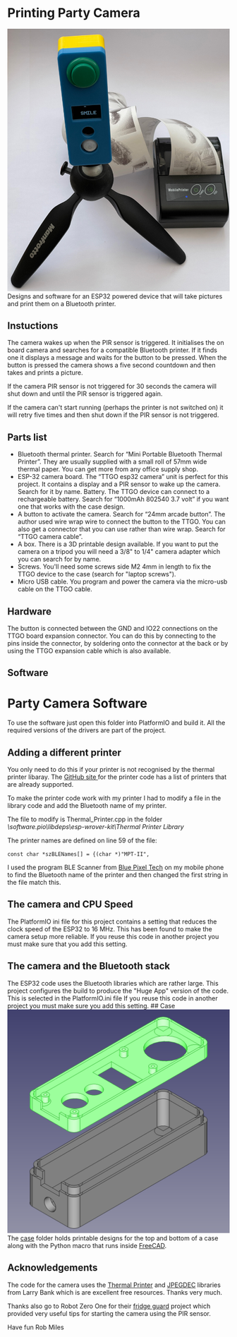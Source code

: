 # Printing Party Camera
![Camera and printer](images/complete.jpg)
Designs and software for an ESP32 powered device that will take pictures and print them on a Bluetooth printer.
## Instuctions
The camera wakes up when the PIR sensor is triggered. It initialises the on board camera and searches for a compatible Bluetooth printer. If it finds one it displays a message and waits for the button to be pressed. When the button is pressed the camera shows a five second countdown and then takes and prints a picture. 

If the camera PIR sensor is not triggered for 30 seconds the camera will shut down and until the PIR sensor is triggered again. 

If the camera can't start running (perhaps the printer is not switched on) it will retry five times and then shut down if the PIR sensor is not triggered. 
## Parts list
* Bluetooth thermal printer. Search for “Mini Portable Bluetooth Thermal Printer”. They are usually supplied with a small roll of 57mm wide thermal paper. You can get more from any office supply shop.
* ESP-32 camera board. The “TTGO esp32 camera” unit is perfect for this project. It contains a display and a PIR sensor to wake up the camera. Search for it by name. 
Battery. The TTGO device can connect to a rechargeable battery. Search for “1000mAh 802540 3.7 volt” if you want one that works with the case design.
* A button to activate the camera. Search for “24mm arcade button”.  The author used wire wrap wire to connect the button to the TTGO. You can also get a connector that you can use rather than wire wrap. Search for “TTGO camera cable”.
* A box. There is a 3D printable design available. If you want to put the camera on a tripod you will need a 3/8" to 1/4" camera adapter which you can search for by name. 
* Screws. You'll need some screws side M2 4mm in length to fix the TTGO device to the case (search for "laptop screws").
* Micro USB cable. You program and power the camera via the micro-usb cable on the TTGO cable. 
## Hardware
The button is connected between the GND and IO22 connections on the TTGO board expansion connector. You can do this by connecting to the pins inside the connector, by soldering onto the connector at the back or by using the TTGO expansion cable which is also available.
## Software
# Party Camera Software
To use the software just open this folder into PlatformIO and build it. All the required versions of the drivers are part of the project. 
## Adding a different printer
You only need to do this if your printer is not recognised by the thermal printer libaray. The [GitHub site ](https://github.com/bitbank2/Thermal_Printer) for the printer code has a list of printers that are already supported. 

To make the printer code work with my printer I had to modify a file in the library code and add the Bluetooth name of my printer. 

 The file to modify is Thermal_Printer.cpp in the folder *\software\.pio\libdeps\esp-wrover-kit\Thermal Printer Library* 

The printer names are defined on line 59 of the file:

```
const char *szBLENames[] = {(char *)"MPT-II",
```

I used the program BLE Scanner from [Blue Pixel Tech](https://www.bluepixeltech.com) on my mobile phone to find the Bluetooth name of the printer and then changed the first string in the file match this. 
## The camera and CPU Speed
The PlatformIO ini file for this project contains a setting that reduces the clock speed of the ESP32 to 16 MHz. This has been found to make the camera setup more reliable. If you reuse this code in another project you must make sure that you add this setting.
## The camera and the Bluetooth stack
The ESP32 code uses the Bluetooth libraries which are rather large. This project configures the build to produce the "Huge App" version of the code. This is selected in the PlatformIO.ini file If you reuse this code in another project you must make sure you add this setting. ## Case
![case design in FreeCAD](images/case.png)
The [case](/case) folder holds printable designs for the top and bottom of a case along with the Python macro that runs inside [FreeCAD](https://www.freecadweb.org/).
## Acknowledgements
The code for the camera uses the [Thermal Printer](https://github.com/bitbank2/Thermal_Printer) and [JPEGDEC](https://github.com/bitbank2/JPEGDEC) libraries from Larry Bank which is are excellent free resources. Thanks very much. 

Thanks also go to Robot Zero One for their [fridge guard](https://robotzero.one/ttgo-security-camera-pir/) project which provided very useful tips for starting the camera using the PIR sensor. 

Have fun
Rob Miles